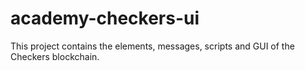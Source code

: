 # academy-checkers-ui
This project contains the elements, messages, scripts and GUI of the Checkers blockchain.
